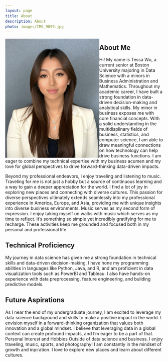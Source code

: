 ```yaml
---
layout: page
title: About 
description: About
photo: images/IMG_9859.jpg
---
```

<img align="left" src = "images/IMG_9859.jpg" width="300"> 


## About Me
Hi! My name is Tessa Wu, a current senior at Boston University majoring in Data Science with a minors in Business Administration and Mathematics. Throughout my academic career, I have built a strong foundation in data-driven decision-making and analytical skills. My minor in business exposes me with core financial concepts. With a solid understanding in the multidisplinary fields of business, statistics, and computer science, I am able to draw meaningful connections on how technology can help drive business functions. I am eager to combine my technical expertise with my business acumen and my love for global perspectives to drive forward-thinking data-driven impacts. <br>

Beyond my professional endeavors, I enjoy traveling and listening to music. Traveling for me is not just a hobby but a source of continuous learning and a way to gain a deeper appreciation for the world. I find a lot of joy in exploring new places and connecting with diverse cultures. This passion for diverse perspectives ultimately extends seamlessly into my professional experience in America, Europe, and Asia, providing me with unique insights into diverse business environments. Music serves as my second form of expression. I enjoy taking myself on walks with music which serves as my time to reflect. It’s something so simple yet incredibly gratifying for me to recharge. These activities keep me grounded and focused both in my personal and professional life. 


## Technical Proficiency
My journey in data science has given me a strong foundation in technical skills and data-driven decision-making. I have hone my programming abilities in languages like Python, Java, and R, and am proficient in data visualization tools such as PowerBI and Tableau. I also have hands-on experience with data preprocessing, feature engineering, and building predictive models.

## Future Aspirations
As I near the end of my undergraduate journey, I am excited to leverage my data science background and skills to make a positive impact in the world. I envision myself in a forward-thinking organization that values both innovation and a global mindset. I believe that leveraging data in a global context can create profound impacts, and I’m eager to be a part of that.
Personal Interest and Hobbies
Outside of data science and business, I enjoy traveling, music, sports, and photography! I am constantly in the mindset of growth and inpiration. I love to explore new places and learn about different cultures.

